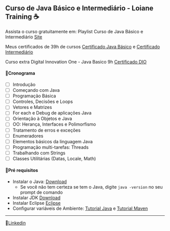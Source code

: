 ## Curso de Java Básico e Intermediário - Loiane Training :coffee:

Assista o curso gratuitamente em: Playlist Curso de Java Básico e Intermediário [Site](https://www.youtube.com/watch?v=LnORjqZUMIQ&list=PLGxZ4Rq3BOBq0KXHsp5J3PxyFaBIXVs3r)

Meus certificados de 39h de cursos [Certificado Java Básico](https://loiane.training/certificado/Jk6FMBsPT6e2DoIR1Ejd) e [Certificado Intermediário](https://loiane.training/certificado/CPrk3N11m7clemYIfmvr)

Curso extra Digital Innovation One -  Java Basico 9h [Certificado DIO](https://drive.google.com/file/d/1FBPG6w_zJwCcsX3cceaWqcOtwguEUBU3/view?usp=sharing)

#### :space_invader:Cronograma

- [ ] Introdução
- [ ] Começando com Java
- [ ] Programação Básica
- [ ] Controles, Decisões e Loops
- [ ] Vetores e Matrizes
- [ ] For each e Debug de aplicações Java
- [ ] Orientação à Objetos e Java
- [ ] OO: Herança, Interfaces e Polimorfismo
- [ ] Tratamento de erros e exceções
- [ ] Enumeradores
- [ ] Elementos básicos da linguagem Java
- [ ] Programação multi-tarefas: Threads
- [ ] Trabalhando com Strings
- [ ] Classes Utilitárias (Datas, Locale, Math)

#### :space_invader:Pré requisitos

- Instalar o Java: [Download](https://www.java.com/pt-BR/download/ie_manual.jsp?locale=pt_BR) 
  - Se você não tem certeza se tem o Java, digite `java -version` no seu prompt de comando
- Instalar JDK [Download](https://www.oracle.com/br/java/technologies/javase/javase-jdk8-downloads.html)
- Instalar Eclipse [Eclipse](https://www.eclipse.org/downloads/)
- Configurar variáveis de Ambiente: [Tutorial Java](https://www.linkedin.com/pulse/como-configurar-meu-ambiente-para-criar-aplicações-java-monteiro/?articleId=6661590243470266369) e [Tutorial Maven](https://www.devmedia.com.br/introducao-ao-maven/25128) 

------

💬[Linkedin](https://www.linkedin.com/in/jessika-gomes/)